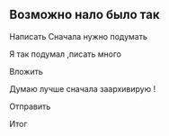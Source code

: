 ## Возможно нало было так
 
 Написать 
 Сначала нужно подумать

 Я так подумал ,писать много
 
 Вложить
 
 Думаю лучше сначала заархивирую !

 Отправить

 Итог